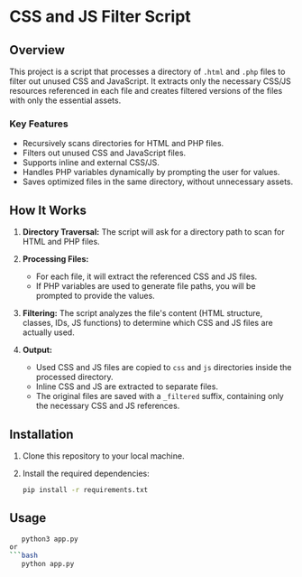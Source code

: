 # CSS and JS Filter Script

## Overview

This project is a script that processes a directory of `.html` and `.php` files to filter out unused CSS and JavaScript. It extracts only the necessary CSS/JS resources referenced in each file and creates filtered versions of the files with only the essential assets.

### Key Features

- Recursively scans directories for HTML and PHP files.
- Filters out unused CSS and JavaScript files.
- Supports inline and external CSS/JS.
- Handles PHP variables dynamically by prompting the user for values.
- Saves optimized files in the same directory, without unnecessary assets.

## How It Works

1. **Directory Traversal:** 
   The script will ask for a directory path to scan for HTML and PHP files.
   
2. **Processing Files:** 
   - For each file, it will extract the referenced CSS and JS files.
   - If PHP variables are used to generate file paths, you will be prompted to provide the values.
   
3. **Filtering:** 
   The script analyzes the file's content (HTML structure, classes, IDs, JS functions) to determine which CSS and JS files are actually used.
   
4. **Output:** 
   - Used CSS and JS files are copied to `css` and `js` directories inside the processed directory.
   - Inline CSS and JS are extracted to separate files.
   - The original files are saved with a `_filtered` suffix, containing only the necessary CSS and JS references.

## Installation

1. Clone this repository to your local machine.
2. Install the required dependencies:

   ```bash
   pip install -r requirements.txt
## Usage
```bash
   python3 app.py
or
```bash
   python app.py

